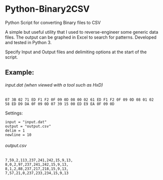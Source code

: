 # Python-Binary2CSV
Python Script for converting Binary files to CSV

A simple but useful utility that I used to reverse-engineer some generic data files. The output can be graphed in Excel to search for patterns.
Developed and tested in Python 3.

Specify Input and Output files and delimiting options at the start of the script.

## Example:

###### input.dat (when viewed with a tool such as HxD)
```
07 3B 02 71 ED F1 F2 0F 09 0D 08 00 02 61 ED F1 F2 0F 09 0D 08 01 02 58 ED D9 DA 0F 09 0D 07 39 15 00 ED E9 EA 0F 09 0D
```

Settings:
```
input = "input.dat"
output = "output.csv"
delim = 1
newline = 10
```

###### output.csv
```
7,59,2,113,237,241,242,15,9,13,
8,0,2,97,237,241,242,15,9,13,
8,1,2,88,237,217,218,15,9,13,
7,57,21,0,237,233,234,15,9,13
```
